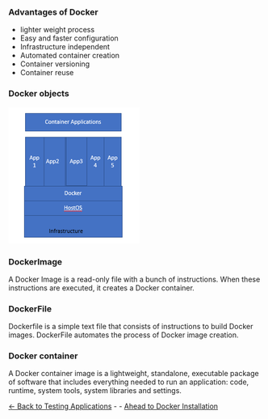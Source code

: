 ### Advantages of Docker 
* lighter weight process
* Easy and faster configuration
* Infrastructure independent
* Automated container creation
* Container versioning
* Container reuse
### Docker objects 
![Introduction](./Images/Dockerbasic1.png)
### DockerImage
A Docker Image is a read-only file with a bunch of instructions. When these instructions are executed, it creates a Docker container.
### DockerFile
Dockerfile is a simple text file that consists of instructions to build Docker images. DockerFile automates the process of Docker image creation.
### Docker container
A Docker container image is a lightweight, standalone, executable package of software that includes everything needed to run an application: code, runtime, system tools, system libraries and settings.

[<- Back to Testing Applications](../../../TestingApplications.md) - - [Ahead to Docker Installation](./Installation.md)